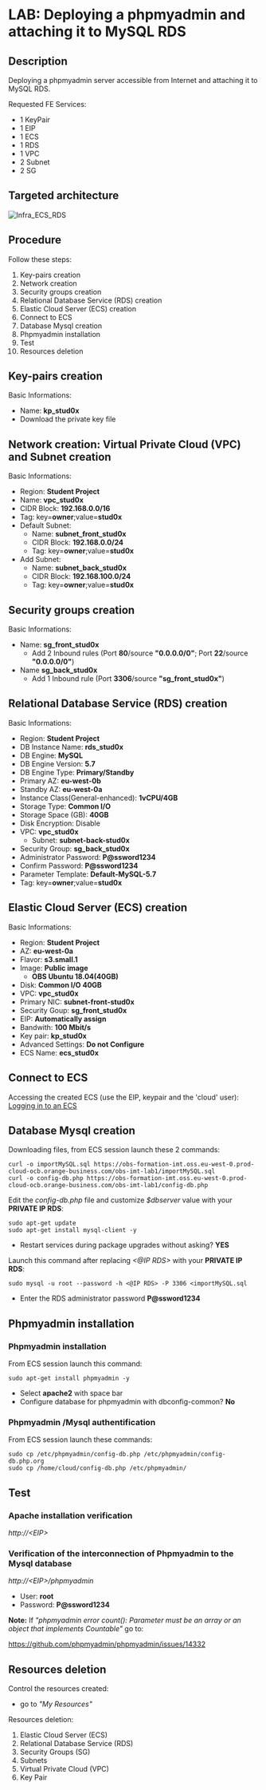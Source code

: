 # LAB: Deploying a phpmyadmin and attaching it to MySQL RDS

## Description

Deploying a phpmyadmin server accessible from Internet and attaching it to MySQL RDS.

Requested FE Services:
* 1 KeyPair
* 1 EIP
* 1 ECS
* 1 RDS
* 1 VPC
* 2 Subnet
* 2 SG

## Targeted architecture 
![Infra_ECS_RDS](images/Infra_ECS_RDS.png)

## Procedure

Follow these steps:
1. Key-pairs creation
2. Network creation
3. Security groups creation
4. Relational Database Service (RDS) creation
5. Elastic Cloud Server (ECS) creation
6. Connect to ECS
7. Database Mysql creation
8. Phpmyadmin installation 
9. Test
10. Resources deletion

## Key-pairs creation

Basic Informations:
* Name: **kp_stud0x**
* Download the private key file

## Network creation: Virtual Private Cloud (VPC) and Subnet creation 

Basic Informations:
* Region: **Student Project**
* Name: **vpc_stud0x**
* CIDR Block: **192.168.0.0/16**
* Tag: key=**owner**;value=**stud0x**
* Default Subnet: 
  * Name: **subnet_front_stud0x**
  * CIDR Block: **192.168.0.0/24**
  * Tag: key=**owner**;value=**stud0x**  
* Add Subnet: 
  * Name: **subnet_back_stud0x**
  * CIDR Block: **192.168.100.0/24**
  * Tag: key=**owner**;value=**stud0x**

## Security groups creation

Basic Informations:
* Name: **sg_front_stud0x**
  * Add  2 Inbound rules (Port **80**/source **"0.0.0.0/0"**; Port **22**/source **"0.0.0.0/0"**)
* Name **sg_back_stud0x**
  * Add  1 Inbound rule (Port **3306**/source **"sg_front_stud0x"**)

## Relational Database Service (RDS) creation

Basic Informations:
* Region: **Student Project**
* DB Instance Name: **rds_stud0x**
* DB Engine: **MySQL** 
* DB Engine Version: **5.7**
* DB Engine Type: **Primary/Standby**
* Primary AZ: **eu-west-0b**
* Standby AZ: **eu-west-0a**
* Instance Class(General-enhanced): **1vCPU/4GB**
* Storage Type: **Common I/O**
* Storage Space (GB): **40GB**
* Disk Encryption: Disable
* VPC: **vpc_stud0x**
  * Subnet: **subnet-back-stud0x**
* Security Group: **sg_back_stud0x**
* Administrator Password: **P@ssword1234**
* Confirm Password: **P@ssword1234**
* Parameter Template: **Default-MySQL-5.7**
* Tag: key=**owner**;value=**stud0x**

  
## Elastic Cloud Server (ECS) creation

Basic Informations:
* Region: **Student Project**
* AZ: **eu-west-0a**
* Flavor: **s3.small.1**
* Image: **Public image**
  * **OBS Ubuntu 18.04(40GB)**
* Disk: **Common I/O 40GB**
* VPC: **vpc_stud0x**
* Primary NIC: **subnet-front-stud0x**
* Security Goup: **sg_front_stud0x**
* EIP: **Automatically assign**
* Bandwith: **100 Mbit/s**
* Key pair: **kp_stud0x**
* Advanced Settings: **Do not Configure**
* ECS Name: **ecs_stud0x**

## Connect to ECS

Accessing the created ECS (use the EIP, keypair and the 'cloud' user): [Logging in to an ECS](https://docs.prod-cloud-ocb.orange-business.com/en-us/usermanual/ecs/en-us_topic_0092494193.html)

## Database Mysql creation 
Downloading files, from ECS session launch these 2 commands:
```
curl -o importMySQL.sql https://obs-formation-imt.oss.eu-west-0.prod-cloud-ocb.orange-business.com/obs-imt-lab1/importMySQL.sql
curl -o config-db.php https://obs-formation-imt.oss.eu-west-0.prod-cloud-ocb.orange-business.com/obs-imt-lab1/config-db.php
```

Edit the *config-db.php* file and customize *$dbserver* value  with your **PRIVATE IP RDS**:
```
sudo apt-get update
sudo apt-get install mysql-client -y
```

* Restart services during package upgrades without asking? **YES**

Launch this command after replacing *<@IP RDS>* with your **PRIVATE IP RDS**:
```
sudo mysql -u root --password -h <@IP RDS> -P 3306 <importMySQL.sql
```

* Enter the RDS administrator password **P@ssword1234**

## Phpmyadmin installation 

### Phpmyadmin installation

From ECS session launch this command:
```
sudo apt-get install phpmyadmin -y
```
* Select **apache2** with space bar
* Configure database for phpmyadmin with dbconfig-common? **No**

### Phpmyadmin /Mysql authentification

From ECS session launch these commands:
```
sudo cp /etc/phpmyadmin/config-db.php /etc/phpmyadmin/config-db.php.org
sudo cp /home/cloud/config-db.php /etc/phpmyadmin/
```

## Test

### Apache installation verification
*http://\<EIP\>*


### Verification of the interconnection of Phpmyadmin to the Mysql database

*http://\<EIP\>/phpmyadmin*
* User: **root**
* Password: **P@ssword1234**

**Note:** If *"phpmyadmin error count(): Parameter must be an array or an object that implements Countable"* go to: 

https://github.com/phpmyadmin/phpmyadmin/issues/14332



## Resources deletion
Control the resources created:
* go to *"My Resources"*

Resources deletion:
1. Elastic Cloud Server (ECS)
2. Relational Database Service (RDS)
3. Security Groups (SG)
4. Subnets
5. Virtual Private Cloud (VPC)
6. Key Pair

